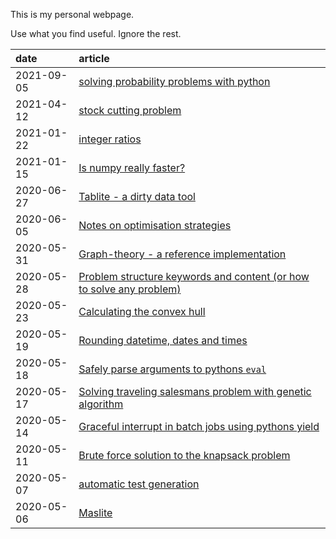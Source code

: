 
This is my personal webpage.

Use what you find useful. Ignore the rest.

|date|article|
|:---|:---|
|2021-09-05|[solving probability problems with python](content/probabilities_with_python.ipynb)|
|2021-04-12|[stock cutting problem](content/stock_cutting.ipynb)|
|2021-01-22|[integer ratios](content/integer_ratios.ipynb)|
|2021-01-15|[Is numpy really faster?](content/is_numpy_always_faster.ipynb)|
|2020-06-27|[Tablite - a dirty data tool](content/tablite.ipynb)|
|2020-06-05|[Notes on optimisation strategies](content/notes_on_optimization_strategies.ipynb)|
|2020-05-31|[Graph-theory - a reference implementation](content/graph-theory.ipynb)|
|2020-05-28|[Problem structure keywords and content (or how to solve any problem)](content/problem_structure_keyword_contents.ipynb)|
|2020-05-23|[Calculating the convex hull](content/convex_hull.ipynb)|
|2020-05-19|[Rounding datetime, dates and times](content/rounding_date_and_times.ipynb)|
|2020-05-18|[Safely parse arguments to pythons <code>eval</code>](content/safe_eval.ipynb)|
|2020-05-17|[Solving traveling salesmans problem with genetic algorithm](content/tsp_w_ga.ipynb)|
|2020-05-14|[Graceful interrupt in batch jobs using pythons yield](content/graceful_interrupt_using_yield.ipynb)|
|2020-05-11|[Brute force solution to the knapsack problem](content/brute_force_knapsack.ipynb)|
|2020-05-07|[automatic test generation](content/automatic_test_generation.ipynb)|
|2020-05-06|[Maslite](content/maslite.ipynb)|


